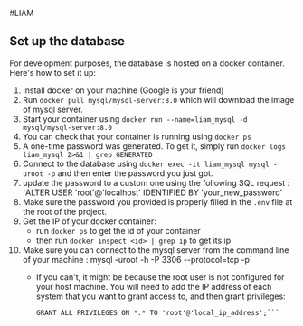 #LIAM



## Set up the database

For development purposes, the database is hosted on a docker container. Here's how to set it up:
1. Install docker on your machine (Google is your friend)
2. Run `docker pull mysql/mysql-server:8.0` which will download the image of mysql server.
3. Start your container using `docker run --name=liam_mysql -d mysql/mysql-server:8.0`
4. You can check that your container is running using `docker ps`
5. A one-time password was generated. To get it, simply run `docker logs liam_mysql 2>&1 | grep GENERATED`
6. Connect to the database using `docker exec -it liam_mysql mysql -uroot -p` and then enter the password you just got.
7. update the password to a custom one using the following SQL request : `ALTER USER 'root'@'localhost' IDENTIFIED BY 'your_new_password'
8. Make sure the password you provided is properly filled in the `.env` file at the root of the project.
9. Get the IP of your docker container:
	* run `docker ps` to get the id of your container
	* then run `docker inspect <id> | grep ip` to get its ip
9. Make sure you can connect to the mysql server from the command line of your machine : mysql -uroot -h <ip of the container> -P 3306 --protocol=tcp -p`
	* If you can't, it might be because the root user is not configured for your host machine.
	You will need to add the IP address of each system that you want to grant access to, and then grant privileges:
		```CREATE USER 'root'@'local_ip_address' IDENTIFIED BY 'some_pass';
		GRANT ALL PRIVILEGES ON *.* TO 'root'@'local_ip_address';```

